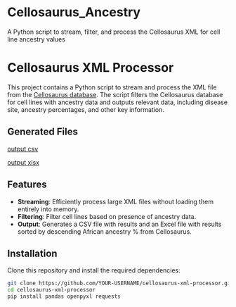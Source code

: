 # Cellosaurus_Ancestry
A Python script to stream, filter, and process the  Cellosaurus XML for cell line ancestry values

# Cellosaurus XML Processor
This project contains a Python script to stream and process the XML file from the [Cellosaurus database](https://ftp.expasy.org/databases/cellosaurus/). The script filters the Cellosaurus database for cell lines with ancestry data and outputs relevant data, including disease site, ancestry percentages, and other key information.


## Generated Files
 [output csv](https://github.com/njbowen/Cellosaurus_Ancestry/blob/main/output/filtered_cell_lines_stream.csv)
 
 [output xlsx](https://github.com/njbowen/Cellosaurus_Ancestry/blob/main/output/filtered_cell_lines_stream_sorted_by_african_ancestry.xlsx)


## Features
- **Streaming**: Efficiently process large XML files without loading them entirely into memory.
- **Filtering**: Filter cell lines based on presence of ancestry data. 
- **Output**: Generates a CSV file with results and an Excel file with results sorted by descending African ancestry % from Cellosaurus.

## Installation

Clone this repository and install the required dependencies:

```bash
git clone https://github.com/YOUR-USERNAME/cellosaurus-xml-processor.git
cd cellosaurus-xml-processor
pip install pandas openpyxl requests
